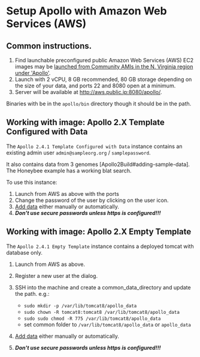 

# Setup Apollo with Amazon Web Services (AWS)

## Common instructions.

1. Find launchable preconfigured public Amazon Web Services (AWS) EC2 images may be [launched from Community AMIs in the N. Virginia region under 'Apollo'](docs/images/EC2Image.png).   
1. Launch with 2 vCPU, 8 GB recommended, 80 GB storage depending on the size of your data, and ports 22 and 8080 open at a minimum.
1. Server will be available at <http://aws.public.ip:8080/apollo/>.   

Binaries with be in the `apollo/bin` directory though it should be in the path.

## Working with image: Apollo 2.X Template Configured with Data

The `Apollo 2.4.1 Template Configured with Data` instance contains an existing admin user `admin@sampleorg.org` / `samplepassword`.

It also contains data from 3 genomes [Apollo2Build#adding-sample-data].  The Honeybee example has a working blat search. 

To use this instance:

1. Launch from AWS as above with the ports 
1. Change the password of the user by clicking on the user icon.
1. [Add data](Data_loading.md) either manually or automatically.
1. ***Don't use secure passwords unless https is configured!!!***

## Working with image: Apollo 2.X Empty Template 

The `Apollo 2.4.1 Empty Template` instance contains a deployed tomcat with database only.

1. Launch from AWS as above.
1. Register a new user at the dialog.
1. SSH into the machine and create a common_data_directory and update the path. e.g.:
   - `sudo mkdir -p /var/lib/tomcat8/apollo_data`
   - `sudo chown -R tomcat8:tomcat8 /var/lib/tomcat8/apollo_data`
   - `sudo sudo chmod -R 775 /var/lib/tomcat8/apollo_data`
   - set common folder to `/var/lib/tomcat8/apollo_data` or `apollo_data`
  
1. [Add data](Data_loading.md) either manually or automatically.
1. ***Don't use secure passwords unless https is configured!!!***

